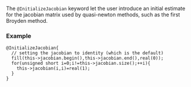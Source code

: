 The `@InitializeJacobian` keyword let the user introduce an initial
estimate for the jacobian matrix used by quasi-newton methods, such as
the first Broyden method.

### Example

~~~~{.cpp}
@InitializeJacobian{
  // setting the jacobian to identity (which is the default)
  fill(this->jacobian.begin(),this->jacobian.end(),real(0));
  for(unsigned short i=0;i!=this->jacobian.size();++i){
    this->jacobian(i,i)=real(1);
  }
}
~~~~~~~~~~~~~~~~~~~~~~~~~~~~~~
